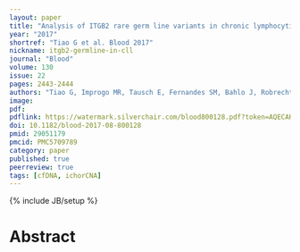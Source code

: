 ```yaml
---
layout: paper
title: "Analysis of ITGB2 rare germ line variants in chronic lymphocytic leukemia"
year: "2017"
shortref: "Tiao G et al. Blood 2017"
nickname: itgb2-germline-in-cll
journal: "Blood"
volume: 130
issue: 22
pages: 2443-2444
authors: "Tiao G, Improgo MR, Tausch E, Fernandes SM, Bahlo J, Robrecht S, Fischer K, Hallek M, Stilgenbauer S, Kiezun A, Getz G, Brown JR"
image: 
pdf:
pdflink: https://watermark.silverchair.com/blood800128.pdf?token=AQECAHi208BE49Ooan9kkhW_Ercy7Dm3ZL_9Cf3qfKAc485ysgAAA8IwggO-BgkqhkiG9w0BBwagggOvMIIDqwIBADCCA6QGCSqGSIb3DQEHATAeBglghkgBZQMEAS4wEQQMoVf-gaUmn2qVj6a6AgEQgIIDdbi-RmxYANc1qa_2s2KY7KBa_3wBY3mGVrB8piiWg60Ok-SO1jRLB3Iz8BKIQlK3hVHvxLGnMt5fHQtaUmHvvr3gAb71S4q1gWabm-QDKEdmsNxQ7uEhjjtJXlk5KITq2n3yNFemGSPRZ8ACyzeE7qCcEUC0YFjSbLmUhTHxivYcXbmFbyu2tddwsgi4pIc-zd_JpTzT_hpH9HcFffMdmPOX9NsnARPo6933s3k61vqUsz0qv2yK-OWYNwTgqifeSD6n_yKo9Hp0zOKErXBZVms-8fbknbzfpJTKt-VvGaQRQTupiDB2P5Ah_GI3OfoKNnXjgKjlnNDFKe9sgaLxgckTXYdHlV0BCaPNbHnxQ51zyZ4llgeOlYpoQ9pp2Jricca7YNyslckrMO_Ruat0KQJRG9Ar0SKYjcpK5-gnZS_39uoaZwFoU1lsCY5zpMaV3sXj2ikb6HJ57oK9ilO8O3tnjdslt6_5YowoBdP1BEAK6RerPZHK2rq67RDyq5IaEplAGkVqLj6VtWFqzlGq1ZbB3BlxQUCDhjidsIHmnlyR313mp4M2Y_gQklhyGNqDgnKqh-W_59i_5UwQpTyNp5gzZ3AmEs3tZpEpC8wNd6HF3FRzYBQLubRawYRf8xrw8xQRMnzQNd2pXzWPP6jDaKrM6vf5BPZmk7YIsbC_DA7iodqD_nqo9Vy_K_FjXGnm6r2p_mIP-3ZTGzrlawQuyV4_9ttCwcBUw32bFgCmIXJ6ZM-YH0KpABx3CU9BYYc5SBu6xZB7ALQQ8brX5mX-G9swUpwGBKpvW1yavJ7-cWLfIoIwty7cp52DuktvwnkJmxrZpin13eXAlMxsT7YSVDeW3DzMFkxhcU0gDtBnZgvYNB94xg5pRb0U5CSXOoR9QlDFEjr0F8nT79vACBqRq4ibD5sdsqgNwYLyeTzGZuWvrF2PZWb-BcMttkXV4yUQgUC-TD3XWW6WR43kyZUp-_DEizFENVoTBtE0YVhbcoeKEn7VxeuVN7AdtNU2LB05bDgmjndGtdsXnjxZaYJX7mR68_NfyUArJeFHiXL4tJ1awcZUNhgYH7un8rgD-z4-VFkH7f1En_krtNDhCvBb6lrzNLes1nKeNCnfDfPTCjEB67tVnLLED8htUnrWXwSXWHFtBU1iG1X53qSau7OdmKG__-M91Q
doi: 10.1182/blood-2017-08-800128
pmid: 29051179
pmcid: PMC5709789
category: paper
published: true
peerreview: true
tags: [cfDNA, ichorCNA]
---
```

{% include JB/setup %}

# Abstract
